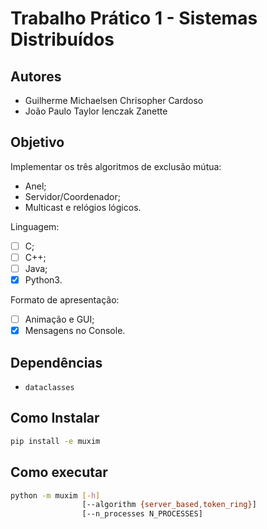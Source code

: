 Trabalho Prático 1 - Sistemas Distribuídos
==========================================

Autores
-------

- Guilherme Michaelsen Chrisopher Cardoso
- João Paulo Taylor Ienczak Zanette

Objetivo
--------

Implementar os três algoritmos de exclusão mútua:
- Anel;
- Servidor/Coordenador;
- Multicast e relógios lógicos.

Linguagem:
- [ ] C;
- [ ] C++;
- [ ] Java;
- [x] Python3.

Formato de apresentação:
- [ ] Animação e GUI;
- [x] Mensagens no Console.

Dependências
------------

- `dataclasses`

Como Instalar
-------------

```bash
pip install -e muxim
```

Como executar
-------------

```bash
python -m muxim [-h]
                [--algorithm {server_based,token_ring}]
                [--n_processes N_PROCESSES]

```
